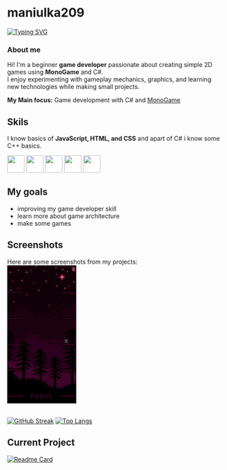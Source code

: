 # maniulka209 
[![Typing SVG](https://readme-typing-svg.demolab.com?font=Fira+Code&weight=800&size=24&pause=1000&color=48193B&width=435&lines=beginner+game+developer+)](https://git.io/typing-svg)  
### About me 
Hi! I'm a beginner **game developer** passionate about creating simple 2D games using **MonoGame** and C#.  
I enjoy experimenting with gameplay mechanics, graphics, and learning new technologies while making small projects.  
  
**My Main focus:** Game development with C# and [MonoGame](https://www.monogame.net/)  
  
## Skils
I know basics of **JavaScript, HTML, and CSS** and apart of C# i know some C++ basics.
<p align="left">
  <img src="https://cdn.jsdelivr.net/gh/devicons/devicon/icons/csharp/csharp-original.svg" width="40" height="40" />
  <img src="https://cdn.jsdelivr.net/gh/devicons/devicon/icons/javascript/javascript-original.svg" width="40" height="40" />
  <img src="https://cdn.jsdelivr.net/gh/devicons/devicon/icons/html5/html5-original.svg" width="40" height="40" />
  <img src="https://cdn.jsdelivr.net/gh/devicons/devicon/icons/css3/css3-original.svg" width="40" height="40" />
  <img src="https://cdn.jsdelivr.net/gh/devicons/devicon/icons/cplusplus/cplusplus-original.svg" width="40" height="40" />
</p>


## My goals
- improving my game developer skill
- learn more about game architecture
- make some games
  
 ## Screenshots
Here are some screenshots from my projects:  
![leapIntheShadow](./leapInTheShadow.gif)
##
[![GitHub Streak](https://github-readme-streak-stats-six-wheat.vercel.app?user=maniulka209&theme=radical)](https://git.io/streak-stats)
[![Top Langs](https://github-readme-stats.vercel.app/api/top-langs/?username=maniulka209&layout=compact&theme=radical)](https://github.com/anuraghazra/github-readme-stats)
## Current Project
[![Readme Card](https://github-readme-stats.vercel.app/api/pin/?username=maniulka209&repo=LeapInTheShadow&theme=radical)](https://github.com/maniulka209/LeapInTheShadow)
